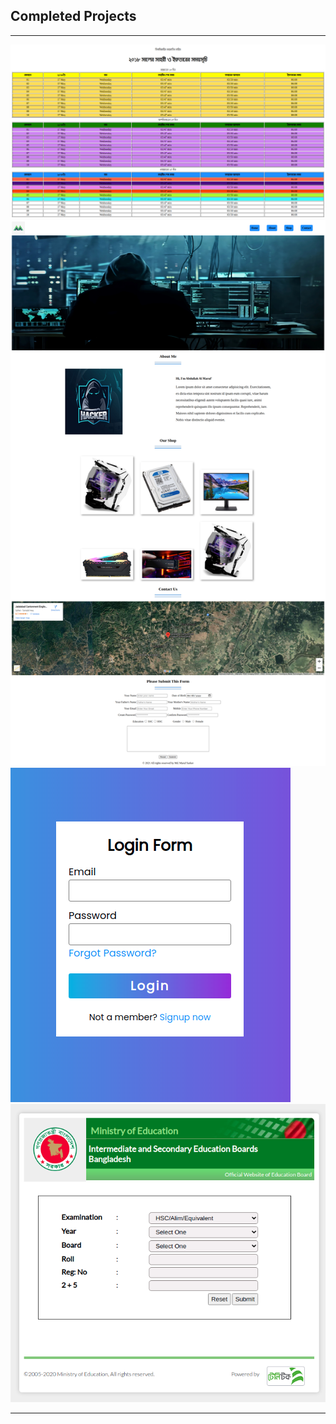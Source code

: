 ## Completed Projects
___
![Calendar](./calendar.png)
![Landing Page](./landing-page.png)
![Login Form](./loginForm.png)
![Education Board Bangladesh](./education.png)
___